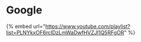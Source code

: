 # Google

{% embed url="https://www.youtube.com/playlist?list=PLNYkxOF6rcIDzLmWaDwfHVZJl1Q5RFgOR" %}



